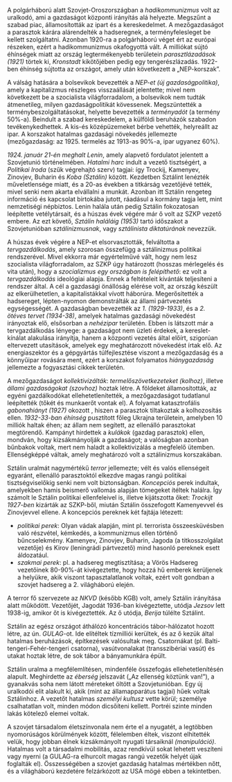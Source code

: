 A polgárháború alatt Szovjet-Oroszországban a *hadikommunizmus* volt az uralkodó, ami a gazdaságot központi irányítás alá helyezte. Megszűnt a szabad piac, államosították az ipart és a kereskedelmet. A mezőgazdaságot a parasztok kárára alárendelték a hadseregnek, a terményfelesleget be kellett szolgáltatni. Azonban 1920-ra a polgárháború véget ért az európai részeken, ezért a hadikommunizmus okafogyottá vált. A milliókat sújtó éhínségek miatt az ország legtermékenyebb területein *parasztlázadások (1921)* törtek ki, *Kronstadt* kikötőjében pedig egy tengerészlázadás. 1922-ben éhínség sújtotta az országot, amely után következett a „NEP-korszak”.

A válság hatására a bolsevikok bevezették a *NEP-et (új gazdaságpolitika)*, amely a kapitalizmus részleges visszaállását jelentette; mivel nem következett be a szocialista világforradalom, a bolsevikok nem tudták átmenetileg, milyen gazdaságpolitikát kövessenek. Megszüntették a terménybeszolgáltatásokat, helyette bevezették a *terményadót* (a termény 50%-a). Beindult a szabad kereskedelem, a külföldi beruházók szabadon tevékenykedhettek. A kis-és középüzemeket bérbe vehették, helyreállt az ipar. A korszakot hatalmas gazdasági növekedés jellemezte (mezőgazdaság: az 1925. termelés az 1913-as 90%-a, ipar ugyanez 60%).

*1924. január 21-én meghalt Lenin*, amely alapvető fordulatot jelentett a Szovjetunió történelmében. *Hatalmi harc* indult a vezető tisztségért, a *Politikai Iroda* (szűk végrehajtó szerv) tagjai: így Trockij, Kamenyev, Zinovjev, Buharin és *Koba (Sztálin)* között. Kezdetben Sztálint lenézték műveletlensége miatt, és a 20-as években a titkárság vezetőjévé tették, mivel senki nem akarta elvállalni a munkát. Azonban itt Sztálin rengeteg információ és kapcsolat birtokába jutott, ráadásul a kormány tagja lett, mint nemzetiségi népbiztos. Lenin halála után pedig Sztálin fokozatosan leépítette vetélytársait, és a húszas évek végére már ő volt az SZKP vezető embere. Az ezt követő, *Sztálin haláláig (1953)* tartó időszakot a Szovjetunióban *sztálinizmusnak*, vagy *sztálinista diktatúrának* nevezzük.

A húszas évek végére a NEP-et elsorvasztották, felváltotta a *tervgazdálkodás*, amely szorosan összefügg a sztálinizmus politikai rendszerével. Mivel ekkorra már egyértelművé vált, hogy nem lesz szocialista világforradalom, az SZKP úgy határozott (hosszas mérlegelés és vita után), hogy a *szocializmus egy országban is felépíthető*: ez volt a *tervgazdálkodás* ideológiai alapja. Ennek a feltételeit kívánták teljesíteni a rendszer által. A cél a gazdasági önállóság elérése volt, az ország készült az elkerülhetetlen, a kapitalistákkal vívott háborúra. Megerősítették a hadsereget, lépten-nyomon demonstrálták az állami pártvezetés egységességét. A gazdaságban bevezették az *1. (1929-1933)*, és a *2. ötéves tervet (1934-38)*, amelyek hatalmas gazdasági növekedést irányoztak elő, elsősorban a *nehézipar* területén. Ebben is látszott már a tervgazdálkodás lényege: a gazdaságot nem üzleti érdekek, a kereslet-kínálat alakulása irányítja, hanem a központi vezetés által előírt, szigorúan eltervezett utasítások, amelyek egy meghatározott növekedést írtak elő. Az energiaszektor és a gépgyártás túlfejlesztése viszont a mezőgazdaság és a könnyűipar rovására ment, ezért a korszakot folyamatos *hiánygazdaság* jellemezte a fogyasztási cikkek területén.

A mezőgazdaságot *kollektivizálták*: *termelőszövetkezeteket (kolhoz)*, illetve *állami gazdaságokat (szovhoz)* hoztak létre. A földeket államosították, az egyéni gazdálkodókat ellehetetlenítették, a mezőgazdaságot tudatlanul leépítették (tőkét és munkaerőt vontak el). A folyamat katasztrofális *gabonahiányt (1927)* okozott , hiszen a parasztok tiltakoztak a kolhozosítás ellen. *1932-33-ban éhínség* pusztított főleg Ukrajna területein, amelyben 10 milliók haltak éhen; az állam nem segített, az ellenálló parasztokat megtörendő. Kampányt hirdettek a *kulákok* (gazdag parasztok) ellen, mondván, hogy kizsákmányolják a gazdaságot; a valóságban azonban bűnbakok voltak, mert nem haladt a kollektivizálás a megfelelő ütemben. Ellenségképpé váltak, amely meghatározó volt a sztálinizmus korszakában.

Sztálin uralmát nagymértékű *terror* jellemezte; vélt és valós ellenségeit egyaránt, ellenálló parasztoktól elkezdve magas rangú politikai tisztségviselőkig senki nem volt biztonságban. *Koncepciós* perek indultak, amelyekben hamis beismerő vallomás alapján tömegeket ítéltek halálra. Így számolt le Sztálin politikai ellenfeleivel is, illetve kijátszotta őket: *Trockijt 1927-ben* kizárták az SZKP-ből, miután Sztálin összefogott Kamenyevvel és Zinovjevvel ellene. A koncepciós pereknek két fajtája létezett:

 - *politikai perek*: Olyan vádak alapján, mint pl. terrorista összeesküvésben való részvétel, kémkedés, a kommunizmus ellen történő bűncselekmény. Kamenyev, Zinovjev, Buharin, Jagoda (a titkosszolgálat vezetője) és Kirov (leningrádi pártvezető) mind hasonló pereknek esett áldozatául.
 - *szakmai perek*: pl. a hadsereg megtisztítása; a Vörös Hadsereg vezetőinek 80-90%-át kivégeztette, hogy hozzá hű emberek kerüljenek a helyükre, akik viszont tapasztalatlanok voltak, ezért volt gondban a szovjet hadsereg a 2. világháború elején.

A terror fő szervezete az *NKVD* (később KGB) volt, amely Sztálin irányítása alatt működött. Vezetőjét, Jagodát 1936-ban kivégeztette, utódja *Jezsov* lett 1938-ig, amikor őt is kivégeztették. Az ő utódja, *Berija* túlélte Sztálint.

Sztálin az egész országot áthálózó koncentrációs tábor-hálózatot hozott létre, az ún. *GULAG*-ot. Ide elítéltek tízmilliói kerültek, és az ő kezük által hatalmas beruházások, építkezések valósultak meg. Csatornákat (pl. Balti-tengeri-Fehér-tengeri csatorna), vasútvonalakat (transszibériai vasút) és utakat hoztak létre, de sok tábor a bányamunkára épült.

Sztálin uralma a megfélemlítésen, mindenféle összefogás ellehetetlenítésén alapult. Meghirdette az *éberség* jelszavát („Az ellenség köztünk van!”), a gyanakvás soha nem látott méreteket öltött a Szovjetunióban. Egy új uralkodói elit alakult ki, akik (mint az államapparátus tagjai) hűek voltak Sztálinhoz. A vezetőt hatalmas *személyi kultusz* vette körül; személye csalhatatlan volt, minden módon dicsőíteni kellett. Portréi szinte minden lakás kötelező elemei voltak.

A szovjet társadalom életszínvonala nem érte el a nyugatét, a legtöbben nyomorúságos körülmények között, félelemben éltek, viszont elhitették velük, hogy jobban élnek kizsákmányolt nyugati társaiknál *(manipuláció)*. Hatalmas volt a társadalmi mobilitás, azaz rendkívül sokat lehetett veszíteni vagy nyerni (a GULAG-ra elhurcolt magas rangú vezetők helyét újak foglalták el). Összességében a szovjet gazdaság hatalmas mértékben nőtt, és a világháború kezdetére felzárkózott az USA mögé ebben a tekintetben.
